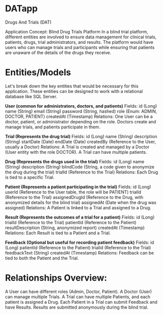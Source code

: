 # DATapp
Drugs And Trials (DAT) 

Application Concept: Blind Drug Trials Platform
In a blind trial platform, different entities are involved to ensure data management for clinical trials, patients, drugs, trial administrators, and results. The platform would have users who can manage trials and participants while ensuring that patients are unaware of the details of the drugs they receive.

# Entities/Models
Let's break down the key entities that would be necessary for this application. These entities can be designed to work with a relational database like SQL Server.

**User (common for administrators, doctors, and patients)**
Fields:
id (Long)
name (String)
email (String)
password (String, hashed)
role (Enum: ADMIN, DOCTOR, PATIENT)
createdAt (Timestamp)
Relations:
One User can be a doctor, patient, or administrator depending on the role.
Doctors create and manage trials, and patients participate in them.

**Trial (Represents the drug trial)**
Fields:
id (Long)
name (String)
description (String)
startDate (Date)
endDate (Date)
createdBy (Reference to the User, usually a Doctor)
Relations:
A Trial is created and managed by a Doctor (User entity with the role DOCTOR).
A Trial can have multiple patients.

**Drug (Represents the drugs used in the trial)**
Fields:
id (Long)
name (String)
description (String)
blindCode (String, a code given to anonymize the drug during the trial)
trialId (Reference to the Trial)
Relations:
Each Drug is tied to a specific Trial.

**Patient (Represents a patient participating in the trial)**
Fields:
id (Long)
userId (Reference to the User table, the role will be PATIENT)
trialId (Reference to the Trial)
assignedDrugId (Reference to the Drug, with anonymized details for the blind trial)
assignedAt (Date when the drug was assigned)
Relations:
A Patient is linked to a Trial and assigned to a Drug.

**Result (Represents the outcomes of a trial for a patient)**
Fields:
id (Long)
trialId (Reference to the Trial)
patientId (Reference to the Patient)
resultDescription (String, anonymized report)
createdAt (Timestamp)
Relations:
Each Result is tied to a Patient and a Trial.

**Feedback (Optional but useful for recording patient feedback)**
Fields:
id (Long)
patientId (Reference to the Patient)
trialId (Reference to the Trial)
feedbackText (String)
createdAt (Timestamp)
Relations:
Feedback can be tied to both the Patient and the Trial.

# Relationships Overview:
A User can have different roles (Admin, Doctor, Patient).
A Doctor (User) can manage multiple Trials.
A Trial can have multiple Patients, and each patient is assigned a Drug.
Each Patient in a Trial can submit Feedback and have Results.
Results are submitted anonymously during the blind trial.
